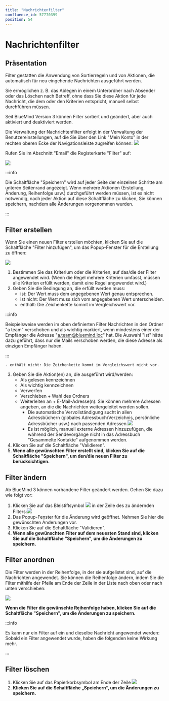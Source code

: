 ```yaml
---
title: "Nachrichtenfilter"
confluence_id: 57770399
position: 54
---
```

# Nachrichtenfilter


## Präsentation

Filter gestatten die Anwendung von Sortierregeln und von Aktionen, die automatisch für neu eingehende Nachrichten ausgeführt werden.

Sie ermöglichen z. B. das Ablegen in einem Unterordner nach Absender oder das Löschen nach Betreff, ohne dass Sie diese Aktion für jede Nachricht, die dem oder den Kriterien entspricht, manuell selbst durchführen müssen.

Seit BlueMind Version 3 können Filter sortiert und geändert, aber auch aktiviert und deaktiviert werden.


Die Verwaltung der Nachrichtenfilter erfolgt in der Verwaltung der Benutzereinstellungen, auf die Sie über den Link "Mein Konto" in der rechten oberen Ecke der Navigationsleiste zugreifen können: ![](../../attachments/57770060/57770071.png)

Rufen Sie im Abschnitt "Email" die Registerkarte "Filter" auf:

![](../../attachments/57770399/57770409.png)


:::info

Die Schaltfläche "Speichern" wird auf jeder Seite der einzelnen Schritte am unteren Seitenrand angezeigt. Wenn mehrere Aktionen (Erstellung, Änderung, Reihenfolge usw.) durchgeführt werden müssen, ist es nicht notwendig, nach jeder Aktion auf diese Schaltfläche zu klicken, Sie können speichern, nachdem alle Änderungen vorgenommen wurden.

:::

## Filter erstellen

Wenn Sie einen neuen Filter erstellen möchten, klicken Sie auf die Schaltfläche "Filter hinzufügen", um das Popup-Fenster für die Erstellung zu öffnen:

![](../../attachments/57770399/57770407.png)

1. Bestimmen Sie das Kriterium oder die Kriterien, auf das/die der Filter angewendet wird. (Wenn die Regel mehrere Kriterien umfasst, müssen alle Kriterien erfüllt werden, damit eine Regel angewendet wird.)
2. Geben Sie die Bedingung an, die erfüllt werden muss:
    - ist: Der Wert muss dem angegebenen Wert genau entsprechen.
    - ist nicht: Der Wert muss sich vom angegebenen Wert unterscheiden.
    - enthält: Die Zeichenkette kommt im Vergleichswert vor.


:::info

Beispielsweise werden im oben definierten Filter Nachrichten in den Ordner "a team" verschoben und als wichtig markiert, wenn mindestens einer der Empfänger die Adresse "a.team@bluemind.loc" hat. Die Auswahl "ist" hätte dazu geführt, dass nur die Mails verschoben werden, die diese Adresse als einzigen Empfänger haben.

:::

    - enthält nicht: Die Zeichenkette kommt im Vergleichswert nicht vor.

3. Geben Sie die Aktion(en) an, die ausgeführt wird/werden:
    - Als gelesen kennzeichnen
    - Als wichtig kennzeichnen
    - Verwerfen
    - Verschieben + Wahl des Ordners
    - Weiterleiten an + E-Mail-Adresse(n): Sie können mehrere Adressen angeben, an die die Nachrichten weitergeleitet werden sollen.
        - Die automatische Vervollständigung sucht in allen Adressbüchern (globales Adressbuch/Verzeichnis, persönliche Adressbücher usw.) nach passenden Adressen.![](../../attachments/57770399/57770401.png)
        - Es ist möglich, manuell externe Adressen hinzuzufügen, die während der Sendevorgänge nicht in das Adressbuch "Gesammelte Kontakte" aufgenommen werden.
4. Klicken Sie auf die Schaltfläche "Validieren".
5. **Wenn alle gewünschten Filter erstellt sind, klicken Sie auf die Schaltfläche "Speichern", um den/die neuen Filter zu berücksichtigen.**


## Filter ändern

Ab BlueMind 3 können vorhandene Filter geändert werden. Gehen Sie dazu wie folgt vor:

1. Klicken Sie auf das Bleistiftsymbol ![](../../attachments/57770399/57770400.png) in der Zeile des zu ändernden Filters:![](../../attachments/57770399/57770405.png)
2. Das Popup-Fenster für die Änderung wird geöffnet. Nehmen Sie hier die gewünschten Änderungen vor.
3. Klicken Sie auf die Schaltfläche "Validieren".
4. **Wenn alle gewünschten Filter auf dem neuesten Stand sind, klicken Sie auf die Schaltfläche "Speichern", um die Änderungen zu speichern.**


## Filter anordnen

Die Filter werden in der Reihenfolge, in der sie aufgelistet sind, auf die Nachrichten angewendet. Sie können die Reihenfolge ändern, indem Sie die Filter mithilfe der Pfeile am Ende der Zeile in der Liste nach oben oder nach unten verschieben:

![](../../attachments/57770399/57770403.png)

**Wenn die Filter die gewünschte Reihenfolge haben, klicken Sie auf die Schaltfläche "Speichern", um die Änderungen zu speichern.**


:::info

Es kann nur ein Filter auf ein und dieselbe Nachricht angewendet werden: Sobald ein Filter angewendet wurde, haben die folgenden keine Wirkung mehr.

:::

## Filter löschen

1. Klicken Sie auf das Papierkorbsymbol am Ende der Zeile ![](../../attachments/17203265/17203279.png)
2. **Klicken Sie auf die Schaltfläche „Speichern“, um die Änderungen zu speichern.**


